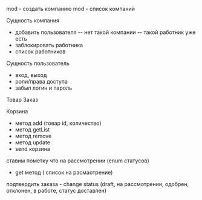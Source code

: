 mod - создать компанию
mod -     список компаний

Сущность компания

- добавить пользователя
-- нет такой компании
-- такой работник уже есть
- заблокировать работника
- список работников


Сущность пользователь
- вход, выход
- роли/права доступа
- забыл логин и пароль



Товар
Заказ

Корзина
- метод add (товар id, количество)
- метод getList
- метод remove
- метод update
- send корзина

ставим пометку что на рассмотрении (enum статусов)
- get метод ( список на расмаотрение)


подтвердить заказа - change status (draft, на рассмотрении, одобрен, отклонен, в работе, статус доставлен)